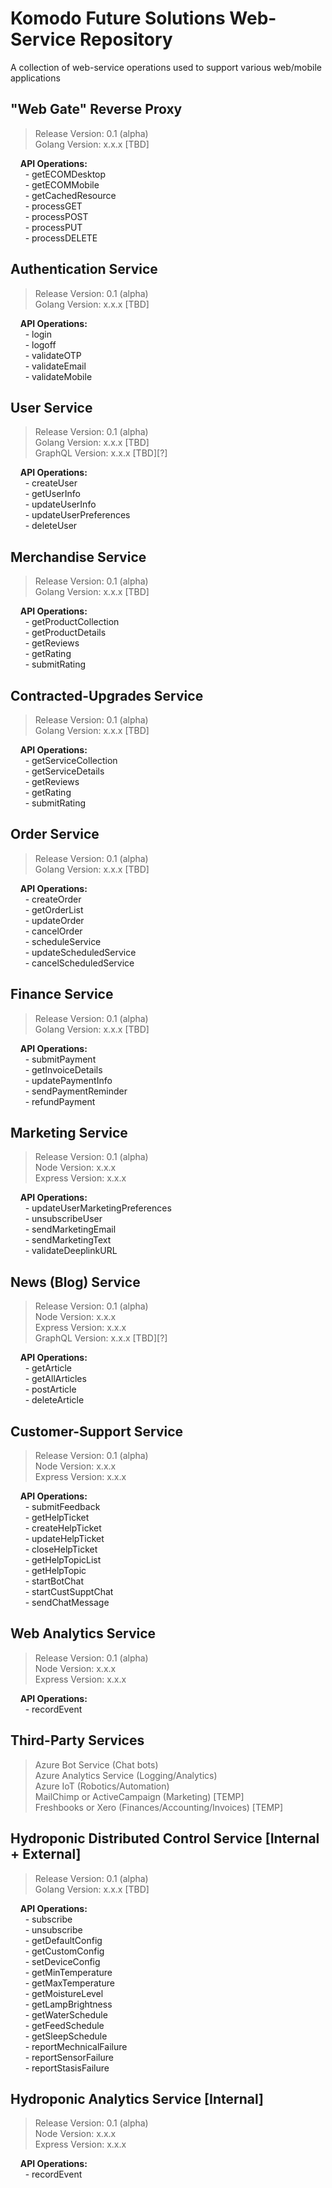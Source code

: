 # Komodo Future Solutions Web-Service Repository
A collection of web-service operations used to support various web/mobile applications

## "Web Gate" Reverse Proxy
> Release Version: 0.1 (alpha) </br>
> Golang Version: x.x.x [TBD] </br>

&nbsp;&nbsp;&nbsp; **API Operations:** </br>
&nbsp;&nbsp;&nbsp;&nbsp;&nbsp;  - getECOMDesktop </br>
&nbsp;&nbsp;&nbsp;&nbsp;&nbsp;  - getECOMMobile </br>
&nbsp;&nbsp;&nbsp;&nbsp;&nbsp;  - getCachedResource </br>
&nbsp;&nbsp;&nbsp;&nbsp;&nbsp;  - processGET </br>
&nbsp;&nbsp;&nbsp;&nbsp;&nbsp;  - processPOST </br>
&nbsp;&nbsp;&nbsp;&nbsp;&nbsp;  - processPUT </br>
&nbsp;&nbsp;&nbsp;&nbsp;&nbsp;  - processDELETE </br>

## Authentication Service
> Release Version: 0.1 (alpha) </br>
> Golang Version: x.x.x [TBD] </br>

&nbsp;&nbsp;&nbsp; **API Operations:** </br>
&nbsp;&nbsp;&nbsp;&nbsp;&nbsp;  - login </br>
&nbsp;&nbsp;&nbsp;&nbsp;&nbsp;  - logoff </br>
&nbsp;&nbsp;&nbsp;&nbsp;&nbsp;  - validateOTP </br>
&nbsp;&nbsp;&nbsp;&nbsp;&nbsp;  - validateEmail </br>
&nbsp;&nbsp;&nbsp;&nbsp;&nbsp;  - validateMobile </br>


## User Service
> Release Version: 0.1 (alpha) </br>
> Golang Version: x.x.x [TBD] </br>
> GraphQL Version: x.x.x [TBD][?] </br>
 
&nbsp;&nbsp;&nbsp; **API Operations:** </br>
&nbsp;&nbsp;&nbsp;&nbsp;&nbsp;  - createUser </br>
&nbsp;&nbsp;&nbsp;&nbsp;&nbsp;  - getUserInfo </br>
&nbsp;&nbsp;&nbsp;&nbsp;&nbsp;  - updateUserInfo </br>
&nbsp;&nbsp;&nbsp;&nbsp;&nbsp;  - updateUserPreferences </br>
&nbsp;&nbsp;&nbsp;&nbsp;&nbsp;  - deleteUser </br>


## Merchandise Service
> Release Version: 0.1 (alpha) </br>
> Golang Version: x.x.x [TBD] </br>

&nbsp;&nbsp;&nbsp; **API Operations:** </br>
&nbsp;&nbsp;&nbsp;&nbsp;&nbsp;  - getProductCollection </br>
&nbsp;&nbsp;&nbsp;&nbsp;&nbsp;  - getProductDetails </br>
&nbsp;&nbsp;&nbsp;&nbsp;&nbsp;  - getReviews </br>
&nbsp;&nbsp;&nbsp;&nbsp;&nbsp;  - getRating </br>
&nbsp;&nbsp;&nbsp;&nbsp;&nbsp;  - submitRating </br>


## Contracted-Upgrades Service
> Release Version: 0.1 (alpha) </br>
> Golang Version: x.x.x [TBD] </br>

&nbsp;&nbsp;&nbsp; **API Operations:** </br>
&nbsp;&nbsp;&nbsp;&nbsp;&nbsp;  - getServiceCollection </br>
&nbsp;&nbsp;&nbsp;&nbsp;&nbsp;  - getServiceDetails </br>
&nbsp;&nbsp;&nbsp;&nbsp;&nbsp;  - getReviews </br>
&nbsp;&nbsp;&nbsp;&nbsp;&nbsp;  - getRating </br>
&nbsp;&nbsp;&nbsp;&nbsp;&nbsp;  - submitRating </br>


## Order Service
> Release Version: 0.1 (alpha) </br>
> Golang Version: x.x.x [TBD] </br>

&nbsp;&nbsp;&nbsp; **API Operations:** </br>
&nbsp;&nbsp;&nbsp;&nbsp;&nbsp;  - createOrder </br>
&nbsp;&nbsp;&nbsp;&nbsp;&nbsp;  - getOrderList </br>
&nbsp;&nbsp;&nbsp;&nbsp;&nbsp;  - updateOrder </br>
&nbsp;&nbsp;&nbsp;&nbsp;&nbsp;  - cancelOrder </br>
&nbsp;&nbsp;&nbsp;&nbsp;&nbsp;  - scheduleService </br>
&nbsp;&nbsp;&nbsp;&nbsp;&nbsp;  - updateScheduledService </br>
&nbsp;&nbsp;&nbsp;&nbsp;&nbsp;  - cancelScheduledService </br>


## Finance Service
> Release Version: 0.1 (alpha) </br>
> Golang Version: x.x.x [TBD] </br>

&nbsp;&nbsp;&nbsp; **API Operations:** </br>
&nbsp;&nbsp;&nbsp;&nbsp;&nbsp;  - submitPayment </br>
&nbsp;&nbsp;&nbsp;&nbsp;&nbsp;  - getInvoiceDetails </br>
&nbsp;&nbsp;&nbsp;&nbsp;&nbsp;  - updatePaymentInfo </br>
&nbsp;&nbsp;&nbsp;&nbsp;&nbsp;  - sendPaymentReminder </br>
&nbsp;&nbsp;&nbsp;&nbsp;&nbsp;  - refundPayment </br>


## Marketing Service
> Release Version: 0.1 (alpha) </br>
> Node Version: x.x.x </br>
> Express Version: x.x.x </br>

&nbsp;&nbsp;&nbsp; **API Operations:** </br>
&nbsp;&nbsp;&nbsp;&nbsp;&nbsp;  - updateUserMarketingPreferences </br>
&nbsp;&nbsp;&nbsp;&nbsp;&nbsp;  - unsubscribeUser </br>
&nbsp;&nbsp;&nbsp;&nbsp;&nbsp;  - sendMarketingEmail </br>
&nbsp;&nbsp;&nbsp;&nbsp;&nbsp;  - sendMarketingText </br>
&nbsp;&nbsp;&nbsp;&nbsp;&nbsp;  - validateDeeplinkURL </br>


## News (Blog) Service
> Release Version: 0.1 (alpha) </br>
> Node Version: x.x.x  </br>
> Express Version: x.x.x </br>
> GraphQL Version: x.x.x [TBD][?] </br>

&nbsp;&nbsp;&nbsp; **API Operations:** </br>
&nbsp;&nbsp;&nbsp;&nbsp;&nbsp;  - getArticle </br>
&nbsp;&nbsp;&nbsp;&nbsp;&nbsp;  - getAllArticles </br>
&nbsp;&nbsp;&nbsp;&nbsp;&nbsp;  - postArticle </br>
&nbsp;&nbsp;&nbsp;&nbsp;&nbsp;  - deleteArticle </br>


## Customer-Support Service
> Release Version: 0.1 (alpha) </br>
> Node Version: x.x.x </br>
> Express Version: x.x.x </br>

&nbsp;&nbsp;&nbsp; **API Operations:** </br>
&nbsp;&nbsp;&nbsp;&nbsp;&nbsp;  - submitFeedback </br>
&nbsp;&nbsp;&nbsp;&nbsp;&nbsp;  - getHelpTicket </br>
&nbsp;&nbsp;&nbsp;&nbsp;&nbsp;  - createHelpTicket </br>
&nbsp;&nbsp;&nbsp;&nbsp;&nbsp;  - updateHelpTicket </br>
&nbsp;&nbsp;&nbsp;&nbsp;&nbsp;  - closeHelpTicket </br>
&nbsp;&nbsp;&nbsp;&nbsp;&nbsp;  - getHelpTopicList </br>
&nbsp;&nbsp;&nbsp;&nbsp;&nbsp;  - getHelpTopic </br>
&nbsp;&nbsp;&nbsp;&nbsp;&nbsp;  - startBotChat </br>
&nbsp;&nbsp;&nbsp;&nbsp;&nbsp;  - startCustSupptChat </br>
&nbsp;&nbsp;&nbsp;&nbsp;&nbsp;  - sendChatMessage </br>


## Web Analytics Service
> Release Version: 0.1 (alpha) </br>
> Node Version: x.x.x </br>
> Express Version: x.x.x </br>

&nbsp;&nbsp;&nbsp; **API Operations:** </br>
&nbsp;&nbsp;&nbsp;&nbsp;&nbsp;  - recordEvent </br>


## Third-Party Services
> Azure Bot Service (Chat bots) </br>
> Azure Analytics Service (Logging/Analytics) </br>
> Azure IoT (Robotics/Automation) </br>
> MailChimp or ActiveCampaign (Marketing) [TEMP] </br>
> Freshbooks or Xero (Finances/Accounting/Invoices) [TEMP] </br>


## Hydroponic Distributed Control Service [Internal + External]
> Release Version: 0.1 (alpha) </br>
> Golang Version: x.x.x [TBD] </br>

&nbsp;&nbsp;&nbsp; **API Operations:** </br>
&nbsp;&nbsp;&nbsp;&nbsp;&nbsp;  - subscribe </br>
&nbsp;&nbsp;&nbsp;&nbsp;&nbsp;  - unsubscribe </br>
&nbsp;&nbsp;&nbsp;&nbsp;&nbsp;  - getDefaultConfig </br>
&nbsp;&nbsp;&nbsp;&nbsp;&nbsp;  - getCustomConfig </br>
&nbsp;&nbsp;&nbsp;&nbsp;&nbsp;  - setDeviceConfig </br>
&nbsp;&nbsp;&nbsp;&nbsp;&nbsp;  - getMinTemperature </br>
&nbsp;&nbsp;&nbsp;&nbsp;&nbsp;  - getMaxTemperature </br>
&nbsp;&nbsp;&nbsp;&nbsp;&nbsp;  - getMoistureLevel </br>
&nbsp;&nbsp;&nbsp;&nbsp;&nbsp;  - getLampBrightness </br>
&nbsp;&nbsp;&nbsp;&nbsp;&nbsp;  - getWaterSchedule </br>
&nbsp;&nbsp;&nbsp;&nbsp;&nbsp;  - getFeedSchedule </br>
&nbsp;&nbsp;&nbsp;&nbsp;&nbsp;  - getSleepSchedule </br>
&nbsp;&nbsp;&nbsp;&nbsp;&nbsp;  - reportMechnicalFailure </br>
&nbsp;&nbsp;&nbsp;&nbsp;&nbsp;  - reportSensorFailure </br>
&nbsp;&nbsp;&nbsp;&nbsp;&nbsp;  - reportStasisFailure </br>


## Hydroponic Analytics Service [Internal]
> Release Version: 0.1 (alpha) </br>
> Node Version: x.x.x </br>
> Express Version: x.x.x </br>

&nbsp;&nbsp;&nbsp; **API Operations:** </br>
&nbsp;&nbsp;&nbsp;&nbsp;&nbsp;  - recordEvent </br>
